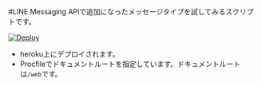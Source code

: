 #LINE Messaging APIで追加になったメッセージタイプを試してみるスクリプトです。

[![Deploy](https://www.herokucdn.com/deploy/button.png)](https://heroku.com/deploy)

* heroku上にデプロイされます。
* Procfileでドキュメントルートを指定しています。ドキュメントルートは`/web`です。
